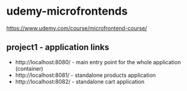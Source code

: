 # udemy-microfrontends

https://www.udemy.com/course/microfrontend-course/

## project1 - application links

* http://localhost:8080/ - main entry point for the whole application (container)
* http://localhost:8081/ - standalone products application
* http://localhost:8082/ - standalone cart application

